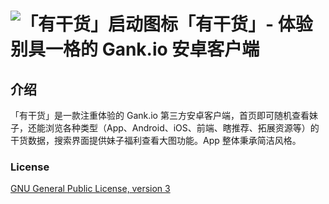 # ![「有干货」启动图标](https://github.com/Bakumon/UGank/raw/master/art/ic_launcher.png)「有干货」- 体验别具一格的 Gank.io 安卓客户端

## 介绍

「有干货」是一款注重体验的 Gank.io 第三方安卓客户端，首页即可随机查看妹子，还能浏览各种类型（App、Android、iOS、前端、瞎推荐、拓展资源等）的干货数据，搜索界面提供妹子福利查看大图功能。App 整体秉承简洁风格。


### License

[GNU General Public License, version 3](https://github.com/Bakumon/UGank/blob/master/LICENSE)